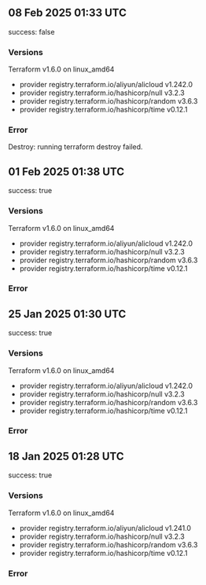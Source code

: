 ## 08 Feb 2025 01:33 UTC

success: false

### Versions

Terraform v1.6.0
on linux_amd64
+ provider registry.terraform.io/aliyun/alicloud v1.242.0
+ provider registry.terraform.io/hashicorp/null v3.2.3
+ provider registry.terraform.io/hashicorp/random v3.6.3
+ provider registry.terraform.io/hashicorp/time v0.12.1

### Error

Destroy: running terraform destroy failed.
## 01 Feb 2025 01:38 UTC

success: true

### Versions

Terraform v1.6.0
on linux_amd64
+ provider registry.terraform.io/aliyun/alicloud v1.242.0
+ provider registry.terraform.io/hashicorp/null v3.2.3
+ provider registry.terraform.io/hashicorp/random v3.6.3
+ provider registry.terraform.io/hashicorp/time v0.12.1

### Error

## 25 Jan 2025 01:30 UTC

success: true

### Versions

Terraform v1.6.0
on linux_amd64
+ provider registry.terraform.io/aliyun/alicloud v1.242.0
+ provider registry.terraform.io/hashicorp/null v3.2.3
+ provider registry.terraform.io/hashicorp/random v3.6.3
+ provider registry.terraform.io/hashicorp/time v0.12.1

### Error

## 18 Jan 2025 01:28 UTC

success: true

### Versions

Terraform v1.6.0
on linux_amd64
+ provider registry.terraform.io/aliyun/alicloud v1.241.0
+ provider registry.terraform.io/hashicorp/null v3.2.3
+ provider registry.terraform.io/hashicorp/random v3.6.3
+ provider registry.terraform.io/hashicorp/time v0.12.1

### Error

